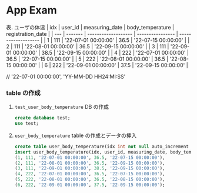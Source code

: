 # App Exam

表. ユーザの体温
| idx | user_id |      measuring_date | body_temperature |   registration_date |
| --- | ------- | ------------------- | ---------------- | ------------------- |
|   1 |     111 | '22-07-01 00:00:00' |             36.5 | '22-07-15 00:00:00' |
|   2 |     111 | '22-08-01 00:00:00' |             36.5 | '22-09-15 00:00:00' |
|   3 |     111 | '22-09-01 00:00:00' |             38.5 | '22-09-15 00:00:00' |
|   4 |     222 | '22-07-01 00:00:00' |             36.5 | '22-07-15 00:00:00' |
|   5 |     222 | '22-08-01 00:00:00' |             36.5 | '22-08-15 00:00:00' |
|   6 |     222 | '22-09-01 00:00:00' |             37.5 | '22-09-15 00:00:00' |

// '22-07-01 00:00:00', 'YY-MM-DD HH24:MI:SS'


### table の作成

1. `test_user_body_temperature` DB の作成
   ```sql
   create database test;
   use test;
   ```
2. `user_body_temperature` table の作成とデータの挿入
   ```sql
   create table user_body_temperature(idx int not null auto_increment primary key, user_id int, measuring_date date, body_temperature float, registration_date date);
   insert user_body_temperature(idx, user_id, measuring_date, body_temperature, registration_date) value
   (1, 111, '22-07-01 00:00:00', 36.5, '22-07-15 00:00:00'),
   (2, 111, '22-08-01 00:00:00', 36.5, '22-09-15 00:00:00'),
   (3, 111, '22-09-01 00:00:00', 38.5, '22-09-15 00:00:00'),
   (4, 222, '22-07-01 00:00:00', 36.5, '22-07-15 00:00:00'),
   (5, 222, '22-08-01 00:00:00', 36.5, '22-08-15 00:00:00'),
   (6, 222, '22-09-01 00:00:00', 37.5, '22-09-15 00:00:00');
   ```
